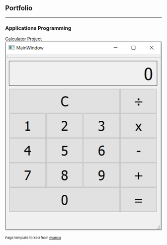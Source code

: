 ## Portfolio

---

### Applications Programming 

[Calculator Project](/calculator_project) <br>
<img src="images/calculator.PNG?raw=true"/>

<p style="font-size:11px">Page template forked from <a href="https://github.com/evanca/quick-portfolio">evanca</a></p>
<!-- Remove above link if you don't want to attibute -->

